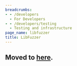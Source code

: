 ```yaml
---
breadcrumbs:
- - /developers
  - For Developers
- - /developers/testing
  - Testing and infrastructure
page_name: libfuzzer
title: LibFuzzer
---
```


## Moved to [here](https://chromium.googlesource.com/chromium/src/+/HEAD/testing/libfuzzer/README.md).
